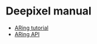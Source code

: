 # Deepixel manual

- [ARing tutorial][aring_tutorial]
- [ARing API][aring_api]

[aring_tutorial]: /AR1ing/tutorial
[aring_api]: /AR1ing/apis